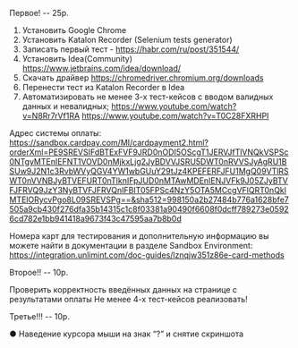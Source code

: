 Первое! -- 25p.

1.	Установить Google Chrome
2.	Установить Katalon Recorder (Selenium tests generator)
3.	Записать первый тест - https://habr.com/ru/post/351544/
4.	Установить Idea(Community) https://www.jetbrains.com/idea/download/
5.	Скачать драйвер https://chromedriver.chromium.org/downloads
6.	Перенести тест из Katalon Recorder в Idea
7.	Автоматизировать не менее 3-х тест-кейсов с вводом валидных данных и невалидных;
https://www.youtube.com/watch?v=N8Rr7rVf1RA
https://www.youtube.com/watch?v=T0C28FXRHPI

Адрес системы оплаты: https://sandbox.cardpay.com/MI/cardpayment2.html?orderXml=PE9SREVSIFdBTExFVF9JRD0nODI5OScgT1JERVJfTlVNQkVSPSc0NTgyMTEnIEFNT1VOVD0nMjkxLjg2JyBDVVJSRU5DWT0nRVVSJyAgRU1BSUw9J2N1c3RvbWVyQGV4YW1wbGUuY29tJz4KPEFERFJFU1MgQ09VTlRSWT0nVVNBJyBTVEFURT0nTlknIFpJUD0nMTAwMDEnIENJVFk9J05ZJyBTVFJFRVQ9JzY3NyBTVFJFRVQnIFBIT05FPSc4NzY5OTA5MCcgVFlQRT0nQklMTElORycvPgo8L09SREVSPg==&sha512=998150a2b27484b776a1628bfe7505a9cb430f276dfa35b14315c1c8f03381a90490f6608f0dcff789273e05926cd782e1bb941418a9673f43c47595aa7b8b0d

Номера карт для тестирования и дополнительную информацию вы можете найти в документации в разделе Sandbox Environment:
https://integration.unlimint.com/doc-guides/lznqjw351z86e-card-methods


Второе!! -- 10p.

Проверить корректность введённых данных на странице с результатами оплаты
Не менее 4-х тест-кейсов реализовать!

Третье!!! -- 10p.

●	Наведение курсора мыши на знак “?” и снятие скриншота
